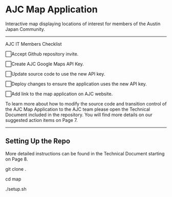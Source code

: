 # AJC Map Application
Interactive map displaying locations of interest for members of the Austin Japan Community.

**************************************************************
AJC IT Members Checklist

⬜Accept Github repository invite.

⬜Create AJC Google Maps API Key.

⬜Update source code to use the new API key.

⬜Deploy changes to ensure the application uses the new API key.

⬜Add link to the map application on AJC website.


To learn more about how to modify the source code and transition control of the AJC Map Application
to the AJC team please open the Technical Document included in the repository. You will find more details 
on our suggested action items on Page 7.

****************************************************************

## Setting Up the Repo
More detailed instructions can be found in the Technical Document starting on Page 8.

git clone <paste the copied URL> .

cd map

./setup.sh

